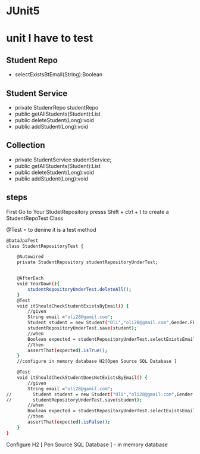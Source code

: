 # JUnit5
# unit I have to test
## Student Repo
+ selectExistsBtEmail(String):Boolean
## Student Service
   + private StudenrRepo studentRepo
   + public getAllStudents(Student):List<Student>
   + public deleteStudent(Long):void
   + public addStudent(Long):void
## Collection
   + private StudentService studentService;
  + public getAllStudents(Student):List<Student>
   + public deleteStudent(Long):void
   + public addStudent(Long):void
## steps
First Go to Your StudetRepository presss Shift + ctrl + t to create a StudentRepoTest Class

@Test = to denine it is a test method
```bash
@DataJpaTest
class StudentRepositoryTest {

    @Autowired
    private StudentRepository studentRepositoryUnderTest;


    @AfterEach
    void tearDown(){
        studentRepositoryUnderTest.deleteAll();
    }
    @Test
    void itShouldCheckStudentExistsByEmail() {
        //given
        String email ="oli28@gamil.com";
        Student student = new Student("Oli","oli28@gmail.com",Gender.FEMALE);
        studentRepositoryUnderTest.save(student);
        //when
        Boolean expected = studentRepositoryUnderTest.selectExistsEmail(email);
        //then
        assertThat(expected).isTrue();
    }
    //configure in memory database H2[Open Source SQL Database ]

    @Test
    void itShouldCheckStudentDoesNotExistsByEmail() {
        //given
        String email ="oli28@gamil.com";
//        Student student = new Student("Oli","oli28@gmail.com",Gender.FEMALE);
//        studentRepositoryUnderTest.save(student);
        //when
        Boolean expected = studentRepositoryUnderTest.selectExistsEmail(email);
        //then
        assertThat(expected).isFalse();
    }
}

```
Configure H2 [ Pen Source SQL Database ] - in memory database 




